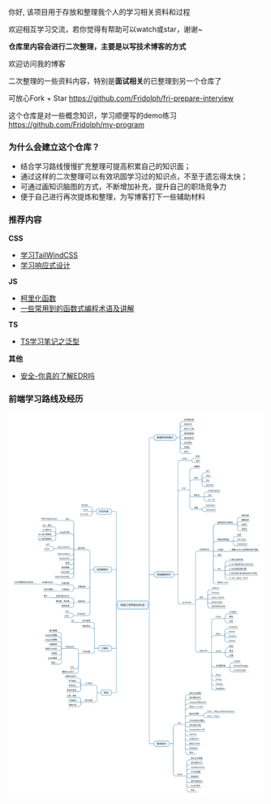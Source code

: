 
你好, 该项目用于存放和整理我个人的学习相关资料和过程

欢迎相互学习交流，若你觉得有帮助可以watch或star，谢谢~

**仓库里内容会进行二次整理，主要是以写技术博客的方式**

欢迎访问我的博客 <a href="https://fridolph.top" target="_blank"></a>

二次整理的一些资料内容，特别是**面试相关**的已整理到另一个仓库了

可放心Fork + Star <https://github.com/Fridolph/fri-prepare-interview>

这个仓库是对一些概念知识，学习顺便写的demo练习 <https://github.com/Fridolph/my-program>

### 为什么会建立这个仓库？

- 结合学习路线慢慢扩充整理可提高积累自己的知识面；
- 通过这样的二次整理可以有效巩固学习过的知识点，不至于遗忘得太快；
- 可通过画知识脑图的方式，不断增加补充，提升自己的职场竞争力
- 便于自己进行再次提炼和整理，为写博客打下一些辅助材料

### 推荐内容

**CSS**

- [学习TailWindCSS](/02CSS相关/TailwindCss/07尺寸/Width.md)
- [学习响应式设计](/02CSS相关/响应式布局/响应设计.md)

**JS**

- [柯里化函数](/03JavaScript/技巧/柯里化.md)
- [一些常用到的函数式编程术语及讲解](/03JavaScript/函数式编程/函数式编程术语.md)

**TS**

- [TS学习笔记之泛型](/06TypeScript/LearnTypeScript/06泛型/泛型.md)

**其他**

- [安全-你真的了解EDR吗](/10其他/前端安全实战/0你真的了解EDR吗.md)


### 前端学习路线及经历

<img src="./前端技能图谱.jpg" />

